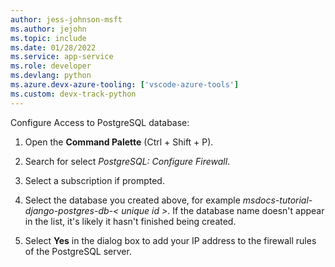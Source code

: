 ```yaml
---
author: jess-johnson-msft
ms.author: jejohn
ms.topic: include
ms.date: 01/28/2022
ms.service: app-service
ms.role: developer
ms.devlang: python
ms.azure.devx-azure-tooling: ['vscode-azure-tools']
ms.custom: devx-track-python
---
```


Configure Access to PostgreSQL database:

1. Open the **Command Palette** (Ctrl + Shift + P).

1. Search for select *PostgreSQL: Configure Firewall*.

1. Select a subscription if prompted.

1. Select the database you created above, for example *msdocs-tutorial-django-postgres-db-< unique id >*. If the database name doesn't appear in the list, it's likely it hasn't finished being created.

1. Select **Yes** in the dialog box to add your IP address to the firewall rules of the PostgreSQL server.
